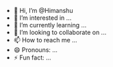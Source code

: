 - 👋 Hi, I’m @Himanshu
- 👀 I’m interested in ...
- 🌱 I’m currently learning ...
- 💞️ I’m looking to collaborate on ...
- 📫 How to reach me ...
- 😄 Pronouns: ...
- ⚡ Fun fact: ...

<!---
Himqns/Himqns is a ✨ special ✨ repository because its `README.md` (this file) appears on your GitHub profile.
You can click the Preview link to take a look at your changes.
--->
